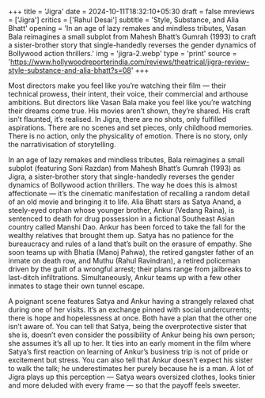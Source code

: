 +++
title = 'Jigra'
date = 2024-10-11T18:32:10+05:30
draft = false
mreviews = ['Jigra']
critics = ['Rahul Desai']
subtitle = 'Style, Substance, and Alia Bhatt'
opening = 'In an age of lazy remakes and mindless tributes, Vasan Bala reimagines a small subplot from Mahesh Bhatt’s Gumrah (1993) to craft a sister-brother story that single-handedly reverses the gender dynamics of Bollywood action thrillers.'
img = 'jigra-2.webp'
type = 'print'
source = 'https://www.hollywoodreporterindia.com/reviews/theatrical/jigra-review-style-substance-and-alia-bhatt?s=08'
+++

Most directors make you feel like you’re watching their film — their technical prowess, their intent, their voice, their commercial and arthouse ambitions. But directors like Vasan Bala make you feel like you’re watching their dreams come true. His movies aren’t shown, they’re shared. His craft isn’t flaunted, it’s realised. In Jigra, there are no shots, only fulfilled aspirations. There are no scenes and set pieces, only childhood memories. There is no action, only the physicality of emotion. There is no story, only the narrativisation of storytelling.

In an age of lazy remakes and mindless tributes, Bala reimagines a small subplot (featuring Soni Razdan) from Mahesh Bhatt’s Gumrah (1993) as Jigra, a sister-brother story that single-handedly reverses the gender dynamics of Bollywood action thrillers. The way he does this is almost affectionate — it’s the cinematic manifestation of recalling a random detail of an old movie and bringing it to life. Alia Bhatt stars as Satya Anand, a steely-eyed orphan whose younger brother, Ankur (Vedang Raina), is sentenced to death for drug possession in a fictional Southeast Asian country called Manshi Dao. Ankur has been forced to take the fall for the wealthy relatives that brought them up. Satya has no patience for the bureaucracy and rules of a land that’s built on the erasure of empathy. She soon teams up with Bhatia (Manoj Pahwa), the retired gangster father of an inmate on death row, and Muthu (Rahul Ravindran), a retired policeman driven by the guilt of a wrongful arrest; their plans range from jailbreaks to last-ditch infiltrations. Simultaneously, Ankur teams up with a few other inmates to stage their own tunnel escape.

A poignant scene features Satya and Ankur having a strangely relaxed chat during one of her visits. It’s an exchange pinned with social undercurrents; there is hope and hopelessness at once. Both have a plan that the other one isn’t aware of. You can tell that Satya, being the overprotective sister that she is, doesn’t even consider the possibility of Ankur being his own person; she assumes it’s all up to her. It ties into an early moment in the film where Satya’s first reaction on learning of Ankur’s business trip is not of pride or excitement but stress. You can also tell that Ankur doesn’t expect his sister to walk the talk; he underestimates her purely because he is a man. A lot of Jigra plays up this perception — Satya wears oversized clothes, looks tinier and more deluded with every frame — so that the payoff feels sweeter.
